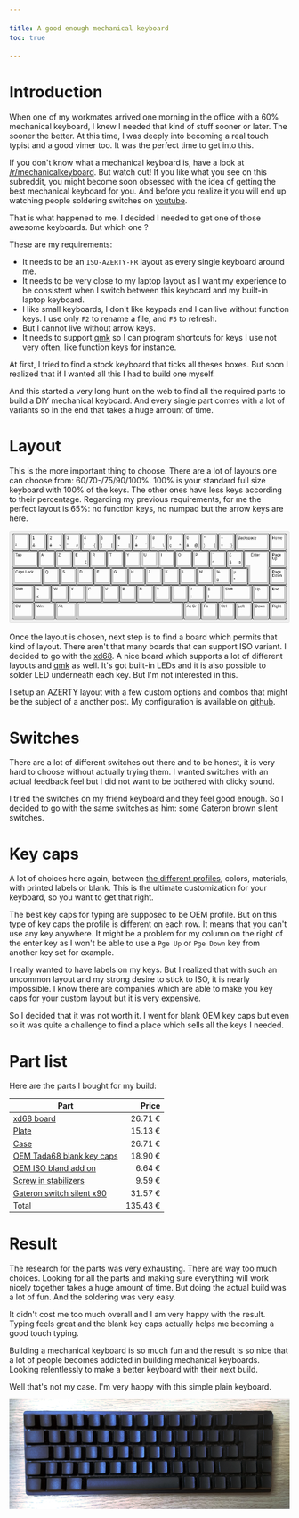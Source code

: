 ```yaml
---

title: A good enough mechanical keyboard
toc: true

---
```


# Introduction

When one of my workmates arrived one morning in the office with a 60%
mechanical keyboard, I knew I needed that kind of stuff sooner or later. The
sooner the better. At this time, I was deeply into becoming a real touch typist
and a good vimer too. It was the perfect time to get into this.

If you don't know what a mechanical keyboard is, have a look at
[/r/mechanicalkeyboard](https://www.reddit.com/r/MechanicalKeyboards/). But
watch out! If you like what you see on this subreddit, you might become soon
obsessed with the idea of getting the best mechanical keyboard for you. And
before you realize it you will end up watching people soldering switches on
[youtube](https://www.youtube.com/watch?v=JpV-eJNrXjk).

That is what happened to me. I decided I needed to get one of those awesome
keyboards. But which one ?

These are my requirements:

- It needs to be an `ISO-AZERTY-FR` layout as every single keyboard around me.
- It needs to be very close to my laptop layout as I want my experience to be
  consistent when I switch between this keyboard and my built-in laptop
  keyboard.
- I like small keyboards, I don't like keypads and I can live without function
  keys. I use only `F2` to rename a file, and `F5` to refresh.
- But I cannot live without arrow keys.
- It needs to support [qmk] so I can program shortcuts for keys I use not very
  often, like function keys for instance.

At first, I tried to find a stock keyboard that ticks all theses boxes. But
soon I realized that if I wanted all this I had to build one myself.

And this started a very long hunt on the web to find all the required parts to
build a DIY mechanical keyboard. And every single part comes with a lot of
variants so in the end that takes a huge amount of time.

# Layout

This is the more important thing to choose. There are a lot of layouts one can
choose from: 60/70-/75/90/100%. 100% is your standard full size keyboard with
100% of the keys. The other ones have less keys according to their percentage.
Regarding my previous requirements, for me the perfect layout is 65%: no
function keys, no numpad but the arrow keys are here.

![](/images/KB_layout.png)

Once the layout is chosen, next step is to find a board which permits that kind
of layout. There aren't that many boards that can support ISO variant. I
decided to go with the
[xd68](https://www.aliexpress.com/item/33001070473.html). A nice board which
supports a lot of different layouts and [qmk] as well. It's got built-in LEDs
and it is also possible to solder LED underneath each key. But I'm not
interested in this.

I setup an AZERTY layout with a few custom options and combos that might be the
subject of a another post. My configuration is available on
[github](https://github.com/jecaro/qmk_firmware/tree/jecaro_iso_azerty/keyboards/xd68/keymaps/jecaro_iso_azerty).

# Switches

There are a lot of different switches out there and to be honest, it is very
hard to choose without actually trying them. I wanted switches with an actual
feedback feel but I did not want to be bothered with clicky sound.

I tried the switches on my friend keyboard and they feel good enough. So I
decided to go with the same switches as him: some Gateron brown silent
switches.

# Key caps

A lot of choices here again, between [the different
profiles](https://www.keycaps.info/), colors, materials, with printed labels or
blank. This is the ultimate customization for your keyboard, so you want to get
that right.

The best key caps for typing are supposed to be OEM profile. But on this type
of key caps the profile is different on each row. It means that you can't use
any key anywhere. It might be a problem for my column on the right of the enter
key as I won't be able to use a `Pge Up` or `Pge Down` key from another key set
for example.

I really wanted to have labels on my keys. But I realized that with such an
uncommon layout and my strong desire to stick to ISO, it is nearly impossible.
I know there are companies which are able to make you key caps for your custom
layout but it is very expensive.

So I decided that it was not worth it. I went for blank OEM key caps but even
so it was quite a challenge to find a place which sells all the keys I needed.

# Part list

Here are the parts I bought for my build:

| Part | Price |
| - | -:|
| [xd68 board](https://www.aliexpress.com/item/33001070473.html) | 26.71 € |
| [Plate](https://www.aliexpress.com/item/33026284972.html) | 15.13 € |
| [Case](https://www.aliexpress.com/item/32999556031.html) | 26.71 € |
| [OEM Tada68 blank key caps](https://www.aliexpress.com/item/32879781299.html) | 18.90 € |
| [OEM ISO bland add on](https://www.aliexpress.com/item/32879781299.html) | 6.64 € |
| [Screw in stabilizers](https://www.aliexpress.com/item/4000217619434.html) | 9.59 € |
| [Gateron switch silent x90](https://www.aliexpress.com/item/32836368723.html) | 31.57 € |
| Total | 135.43 € |

# Result

The research for the parts was very exhausting. There are way too much choices.
Looking for all the parts and making sure everything will work nicely together
takes a huge amount of time. But doing the actual build was a lot of fun. And
the soldering was very easy.

It didn't cost me too much overall and I am very happy with the result. Typing
feels great and the blank key caps actually helps me becoming a good touch
typing.

Building a mechanical keyboard is so much fun and the result is so nice that a
lot of people becomes addicted in building mechanical keyboards. Looking
relentlessly to make a better keyboard with their next build.

Well that's not my case. I'm very happy with this simple plain keyboard.

![](/images/KB_final.png)

[qmk]: https://github.com/qmk/qmk_firmware
